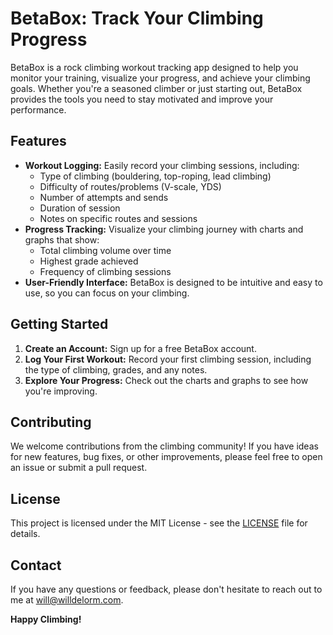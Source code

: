# BetaBox: Track Your Climbing Progress

BetaBox is a rock climbing workout tracking app designed to help you monitor your training, visualize your progress, and achieve your climbing goals. Whether you're a seasoned climber or just starting out, BetaBox provides the tools you need to stay motivated and improve your performance.

## Features

*   **Workout Logging:** Easily record your climbing sessions, including:
    *   Type of climbing (bouldering, top-roping, lead climbing)
    *   Difficulty of routes/problems (V-scale, YDS)
    *   Number of attempts and sends
    *   Duration of session
    *   Notes on specific routes and sessions
*   **Progress Tracking:** Visualize your climbing journey with charts and graphs that show:
    *   Total climbing volume over time
    *   Highest grade achieved
    *   Frequency of climbing sessions
*   **User-Friendly Interface:**  BetaBox is designed to be intuitive and easy to use, so you can focus on your climbing.

## Getting Started

1.  **Create an Account:** Sign up for a free BetaBox account.
2.  **Log Your First Workout:**  Record your first climbing session, including the type of climbing, grades, and any notes.
3.  **Explore Your Progress:**  Check out the charts and graphs to see how you're improving.

## Contributing

We welcome contributions from the climbing community! If you have ideas for new features, bug fixes, or other improvements, please feel free to open an issue or submit a pull request.

## License

This project is licensed under the MIT License - see the [LICENSE](LICENSE) file for details.

## Contact

If you have any questions or feedback, please don't hesitate to reach out to me at will@willdelorm.com.

**Happy Climbing!**
